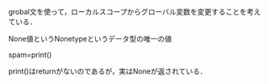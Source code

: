 grobal文を使って，ローカルスコープからグローバル変数を変更することを考えている．

None値というNonetypeというデータ型の唯一の値

spam=print()

print()はreturnがないのであるが，実はNoneが返されている．
